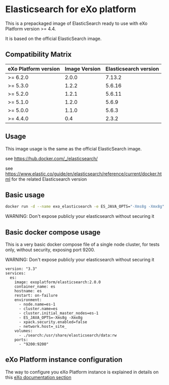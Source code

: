 # Elasticsearch for eXo platform

This is a prepackaged image of ElasticSearch ready to use with eXo Platform version >= 4.4.

It is based on the official ElasticSearch image.

## Compatibility Matrix

| eXo Platform version | Image Version | Elasticsearch version |
| -------------------- | ------------- | --------------------- |
| >= 6.2.0             | 2.0.0         | 7.13.2                |
| >= 5.3.0             | 1.2.2         | 5.6.16                |
| >= 5.2.0             | 1.2.1         | 5.6.11                |
| >= 5.1.0             | 1.2.0         | 5.6.9                 |
| >= 5.0.0             | 1.1.0         | 5.6.3                 |
| >= 4.4.0             | 0.4           | 2.3.2                 |

## Usage

This image usage is the same as the official ElasticSearch image.

see https://hub.docker.com/_/elasticsearch/ 

see https://www.elastic.co/guide/en/elasticsearch/reference/current/docker.html for the related Elasticsearch version

## Basic usage

```bash
docker run -d --name exo_elasticsearch -e ES_JAVA_OPTS="-Xms8g -Xmx8g" -v <my data path>:/usr/share/elasticsearch/data -p 9200:9200 exoplatform/elasticsearch
```

WARNING: Don't expose publicly your elasticsearch without securing it

## Basic docker compose usage

This is a very basic docker compose file of a single node cluster, for tests only, without security, exposing port 9200.

WARNING: Don't expose publicly your elasticsearch without securing it

```
version: "3.3"
services:
  es:
    image: exoplatform/elasticsearch:2.0.0
    container_name: es
    hostname: es
    restart: on-failure
    environment:
      - node.name=es-1
      - cluster.name=es
      - cluster.initial_master_nodes=es-1
      - ES_JAVA_OPTS=-Xms8g -Xmx8g
      - xpack.security.enabled=false
      - network.host=_site_
    volumes:
      - ./search:/usr/share/elasticsearch/data:rw
    ports:
      - "9200:9200"
```

## eXo Platform instance configuration

The way to configure you eXo Platform instance is explained in details on this [eXo documentation section](https://docs.exoplatform.org/en/latest/Configuration.html#elasticsearch-configuration)
